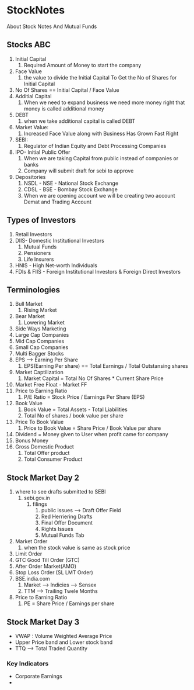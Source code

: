 # StockNotes
About Stock Notes And Mutual Funds

## Stocks ABC

1. Initial Capital
   1. Required Amount of Money to start the company
2. Face Value
   1. the value to divide the Initial Capital To Get the No of Shares for Initial Capital
3. No Of Shares == Initial Capital / Face Value
4. Additial Capital 
   1. When we need to expand business we need more money right that money is called additional money
5. DEBT 
   1. when we take additional capital is called DEBT
6. Market Value:
   1. Increased Face Value along with Business Has Grown Fast Right
7. SEBI:
   1. Regulator of Indian Equity and Debt Processing Companies
8. IPO- Initial Public Offer
   1. When we are taking Capital from public instead of companies or banks 
   2. Company will submit draft for sebi to approve
9. Depositories
   1. NSDL - NSE - National Stock Exchange
   2. CDSL - BSE - Bombay Stock Exchange
   3. When we are opening account we will be creating two account Demat and Trading Account


## Types of Investors
1. Retail Investors
2. DIIS- Domestic Institutional Investors
   1. Mutual Funds
   2. Pensioners 
   3. Life Insurers
3. HNIS - High Net-worth Individuals
4. FDIs & FIIS - Foreign Institutional Investors & Foreign Direct Investors

## Terminologies
1. Bull Market
   1. Rising Market
2. Bear Market
   1. Lowering Market
3. Side Ways Marketing
4. Large Cap Companies
5. Mid Cap Companies
6. Small Cap Companies
7. Multi Bagger Stocks 
8. EPS --> Earning Per Share
   1. EPS(Earning Per share) == Total Earnings / Total Outstansing shares
9. Market Captilization 
   1.  Market Capital = Total No Of Shares * Current Share Price
10. Market Free Float - Market FF
11. Price to Earning Ratio
    1.  P/E Ratio = Stock Price / Earnings Per Share (EPS) 
12. Book Value
    1.  Book Value = Total Assets - Total Liabilities
    2.  Total No of shares / book value per share
13. Price To Book Value
    1.  Price to Book Value = Share Price / Book Value per share
14. Dividend = Money given to User when profit came for company
15. Bonus Money
16. Gross Domestic Product
    1.  Total Offer product
    2.  Total Consumer Product




## Stock Market Day 2

1. where to see drafts submitted to SEBI
   1. sebi.gov.in
      1. filings
         1. public issues --> Draft Offer Field
         2. Red Herriering Drafts
         3. Final Offer Document
         4. Rights Issues
         5. Mutual Funds Tab
2. Market Order
   1. when the stock value is same as stock price
3. Limit Order
4. GTC Good Till Order (GTC)
5. After Order Market(AMO)
6. Stop Loss Order (SL LMT Order)
7. BSE.india.com
   1. Market --> Indicies --> Sensex
   2. TTM --> Trailing Twele Months
8. Price to Earning Ratio
   1. PE = Share Price / Earnings per share

## Stock Market Day 3

- VWAP : Volume Weighted Average Price
- Upper Price band and Lower stock band
- TTQ --> Total Traded Quantity


### Key Indicators

- Corporate Earnings
- 